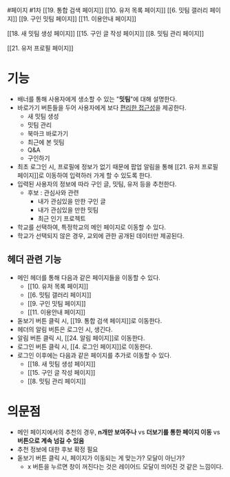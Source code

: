 #페이지 #1차 
[[19. 통합 검색 페이지]]
[[10. 유저 목록 페이지]]
[[6. 밋팀 갤러리 페이지]]
[[9. 구인 밋팀 페이지]]
[[11. 이용안내 페이지]]

[[18. 새 밋팀 생성 페이지]]
[[15. 구인 글 작성 페이지]]
[[8. 밋팀 관리 페이지]]

[[21. 유저 프로필 페이지]]
# 기능
- 배너를 통해 사용자에게 생소할 수 있는 "**밋팀**"에 대해 설명한다.
- 바로가기 버튼들을 두어 사용자에게 보다 <U>편리한 접근성</U>을 제공한다.
	- 새 밋팀 생성
	- 밋팀 관리
	- 북마크 바로가기
	- 최근에 본 밋팀
	- Q&A
	- 구인하기
- 최초 로그인 시, 프로필에 정보가 없기 때문에 팝업 알림을 통해 [[21. 유저 프로필 페이지]]로 이동하여 입력하러 가게 할 수 있도록 한다.
- 입력된 사용자의 정보에 따라 구인 글, 밋팀, 유저 등을 추천한다.
	- 후보 : 관심사와 관련
		- 내가 관심있을 만한 구인 글
		- 내가 관심있을 만한 밋팀
		- 최근 인기 프로젝트
- 학교를 선택하여, 특정학교의 메인 페이지로 이동할 수 있다.
- 학교가 선택되지 않은 경우, 교외에 관한 공개된 데이터만 제공된다.

## 헤더 관련 기능
- 메인 헤더를 통해 다음과 같은 페이지들을 이동할 수 있다.
	- [[10. 유저 목록 페이지]]
	- [[6. 밋팀 갤러리 페이지]]
	- [[9. 구인 밋팀 페이지]]
	- [[11. 이용안내 페이지]]
- 돋보기 버튼 클릭 시, [[19. 통합 검색 페이지]]로 이동한다.
- 헤더의 알림 버튼은 로그인 시, 생긴다.
- 알림 버튼 클릭 시, [[24. 알림 페이지]]로 이동한다.
- 로그인 버튼 클릭 시, [[4. 로그인 페이지]]로 이동한다.
- 로그인 이후에는 다음과 같은 페이지를 추가로 이동할 수 있다.
	- [[18. 새 밋팀 생성 페이지]]
	- [[15. 구인 글 작성 페이지]]
	- [[8. 밋팀 관리 페이지]]
# 의문점
- 메인 페이지에서의 추천의 경우,
	  **n개만 보여주나** vs **더보기를 통한 페이지 이동** vs **버튼으로 계속 넘길 수 있음**
- 추천 정보에 대한 후보 확정 필요
- 돋보기 버튼 클릭 시, 페이지가 이동되는 게 맞는가? 모달이 아닌가?
	- x 버튼을 누르면 창이 꺼진다는 것은 레이어드 모달이 띄어진 것 같은 느낌이다.